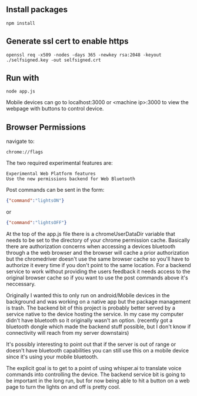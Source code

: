 
## Install packages
```
npm install
```
## Generate ssl cert to enable https

```
openssl req -x509 -nodes -days 365 -newkey rsa:2048 -keyout ./selfsigned.key -out selfsigned.crt
```
## Run with
```
node app.js
```

Mobile devices can go to localhost:3000 or \<machine ip\>:3000 to view the webpage with buttons to control device.

## Browser Permissions
navigate to:
```
chrome://flags
```

The two required experimental features are:
```
Experimental Web Platform features
Use the new permissions backend for Web Bluetooth
```

Post commands can be sent in the form:
```json
{"command":"lightsON"}
```
or
```json
{"command":"lightsOFF"}
```

At the top of the app.js file there is a chromeUserDataDir variable that needs to be set to the directory of your chrome permission cache. Basically there are authorization concerns when accessing a devices bluetooth through a the web browser and the browser will cache a prior authorization but the chromedriver doesn't use the same browser cache so you'll have to authorize it every time if you don't point to the same location. For a backend service to work without providing the users feedback it needs access to the original browser cache so if you want to use the post commands above it's neccessary.


Originally I wanted this to only run on android/Mobile devices in the background and was working on a native app but the package management is trash. The backend bit of this project is probably better served by a service native to the device hosting the service. In my case my computer didn't have bluetooth so it originally wasn't an option. (recently got a bluetooth dongle which made the backend stuff possible, but I don't know if connectivity will reach from my server downstairs)

It's possibly interesting to point out that if the server is out of range or doesn't have bluetooth capabilities you can still use this on a mobile device since it's using your mobile bluetooth.

The explicit goal is to get to a point of using whisper.ai to translate voice commands into controlling the device. The backend service bit is going to be important in the long run, but for now being able to hit a button on a web page to turn the lights on and off is pretty cool.